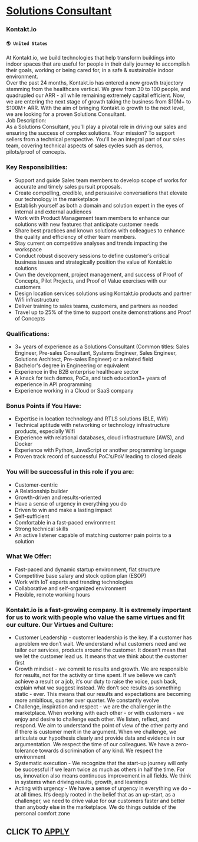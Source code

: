 # [Solutions Consultant](https://www.remotewlb.com/apply/solutions-consultant-74701)  
### Kontakt.io  
#### `🌎 United States`  
At Kontakt.io, we build technologies that help transform buildings into indoor spaces that are useful for people in their daily journey to accomplish their goals, working or being cared for, in a safe & sustainable indoor environment.  
Over the past 24 months, Kontakt.io has entered a new growth trajectory stemming from the healthcare vertical. We grew from 30 to 100 people, and quadrupled our ARR - all while remaining extremely capital efficient. Now, we are entering the next stage of growth taking the business from $10M+ to $100M+ ARR. With the aim of bringing Kontakt.io growth to the next level, we are looking for a proven Solutions Consultant.  
Job Description:  
As a Solutions Consultant, you'll play a pivotal role in driving our sales and ensuring the success of complex solutions. Your mission? To support sellers from a technical perspective. You'll be an integral part of our sales team, covering technical aspects of sales cycles such as demos, pilots/proof of concepts.  

### Key Responsibilities:

  * Support and guide Sales team members to develop scope of works for accurate and timely sales pursuit proposals.
  * Create compelling, credible, and persuasive conversations that elevate our technology in the marketplace
  * Establish yourself as both a domain and solution expert in the eyes of internal and external audiences
  * Work with Product Management team members to enhance our solutions with new features that anticipate customer needs
  * Share best practices and known solutions with colleagues to enhance the quality and efficiency of other team members.
  * Stay current on competitive analyses and trends impacting the workspace
  * Conduct robust discovery sessions to define customer’s critical business issues and strategically position the value of Kontakt.io solutions
  * Own the development, project management, and success of Proof of Concepts, Pilot Projects, and Proof of Value exercises with our customers
  * Design location services solutions using Kontakt.io products and partner Wifi infrastructure
  * Deliver training to sales teams, customers, and partners as needed
  * Travel up to 25% of the time to support onsite demonstrations and Proof of Concepts
  

### Qualifications:

  * 3+ years of experience as a Solutions Consultant (Common titles: Sales Engineer, Pre-sales Consultant, Systems Engineer, Sales Engineer, Solutions Architect, Pre-sales Engineer) or a related field
  * Bachelor's degree in Engineering or equivalent
  * Experience in the B2B enterprise healthcare sector
  * A knack for tech demos, PoCs, and tech education3+ years of experience in API programming
  * Experience working in a Cloud or SaaS company

### Bonus Points if You Have:

  * Expertise in location technology and RTLS solutions (BLE, Wifi)
  * Technical aptitude with networking or technology infrastructure products, especially Wifi
  * Experience with relational databases, cloud infrastructure (AWS), and Docker
  * Experience with Python, JavaScript or another programming language
  * Proven track record of successful PoC’s/PoV leading to closed deals

### You will be successful in this role if you are:

  * Customer-centric
  * A Relationship builder
  * Growth-driven and results-oriented
  * Have a sense of urgency in everything you do
  * Driven to win and make a lasting impact
  * Self-sufficient
  * Comfortable in a fast-paced environment
  * Strong technical skills
  * An active listener capable of matching customer pain points to a solution

### What We Offer:

  * Fast-paced and dynamic startup environment, flat structure
  * Competitive base salary and stock option plan (ESOP)
  * Work with IoT experts and trending technologies 
  * Collaborative and self-organized environment
  * Flexible, remote working hours

### Kontakt.io is a fast-growing company. It is extremely important for us to work with people who value the same virtues and fit our culture. Our Virtues and Culture:

  * Customer Leadership - customer leadership is the key. If a customer has a problem we don’t wait. We understand what customers need and we tailor our services, products around the customer. It doesn’t mean that we let the customer lead us. It means that we think about the customer first
  * Growth mindset - we commit to results and growth. We are responsible for results, not for the activity or time spent. If we believe we can’t achieve a result or a job, it’s our duty to raise the voice, push back, explain what we suggest instead. We don’t see results as something static - ever. This means that our results and expectations are becoming more ambitious, quarter over quarter. We constantly evolve
  * Challenge, inspiration and respect - we are the challenger in the marketplace. When working with each other - or with customers - we enjoy and desire to challenge each other. We listen, reflect, and respond. We aim to understand the point of view of the other party and if there is customer merit in the argument. When we challenge, we articulate our hypothesis clearly and provide data and evidence in our argumentation. We respect the time of our colleagues. We have a zero-tolerance towards discrimination of any kind. We respect the environment
  * Systematic execution - We recognize that the start-up journey will only be successful if we learn twice as much as others in half the time. For us, innovation also means continuous improvement in all fields. We think in systems when driving results, growth, and learnings
  * Acting with urgency - We have a sense of urgency in everything we do - at all times. It’s deeply rooted in the belief that as an up-start, as a challenger, we need to drive value for our customers faster and better than anybody else in the marketplace. We do things outside of the personal comfort zone

  
## CLICK TO [APPLY](https://www.remotewlb.com/apply/solutions-consultant-74701)

